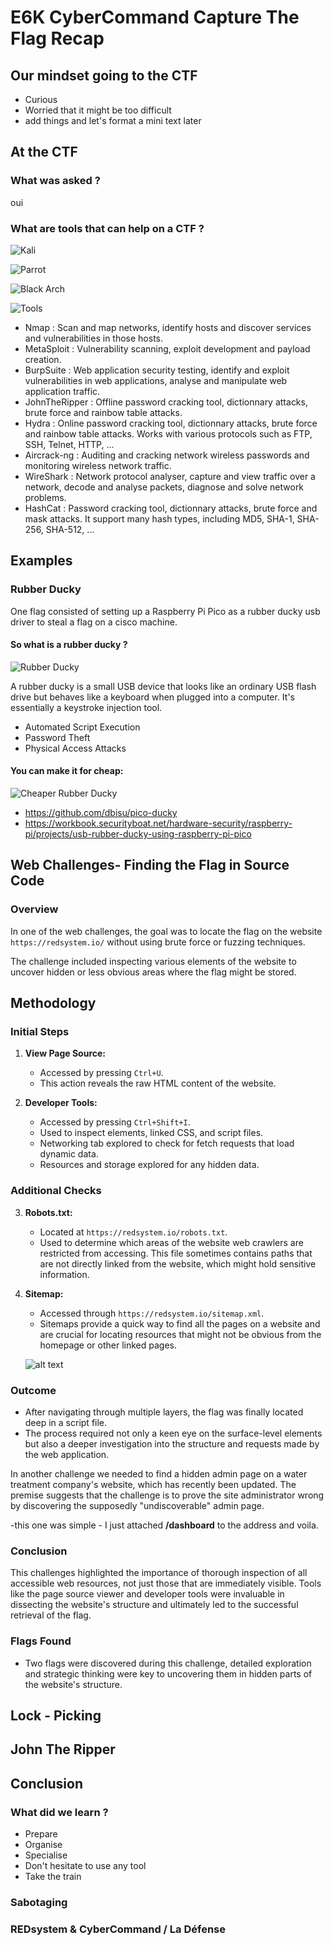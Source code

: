 # E6K CyberCommand Capture The Flag Recap

## Our mindset going to the CTF

- Curious
- Worried that it might be too difficult 
- add things and let's format a mini text later

## At the CTF

### What was asked ?
oui
### What are tools that can help on a CTF ?

![Kali](/Assets/kali.jpg)

![Parrot](/Assets/parrot.jpg)

![Black Arch](/Assets/blackarch.png)

![Tools](/Assets/tools.jpg)

- Nmap  : Scan and map networks, identify hosts and discover services and vulnerabilities in those hosts.
- MetaSploit : Vulnerability scanning, exploit development and payload creation.
- BurpSuite : Web application security testing, identify and exploit vulnerabilities in web applications, analyse and manipulate web application traffic.
- JohnTheRipper : Offline password cracking tool, dictionnary attacks, brute force and rainbow table attacks.
- Hydra : Online password cracking tool, dictionnary attacks, brute force and rainbow table attacks. Works with various protocols such as FTP, SSH, Telnet, HTTP, ... 
- Aircrack-ng : Auditing and cracking network wireless passwords and monitoring wireless network traffic.
- WireShark : Network protocol analyser, capture and view traffic over a network, decode and analyse packets, diagnose and solve network problems.
- HashCat : Password cracking tool, dictionnary attacks, brute force and mask attacks. It support many hash types, including MD5, SHA-1, SHA-256, SHA-512, ...

## Examples

### Rubber Ducky

One flag consisted of setting up a Raspberry Pi Pico as a rubber ducky usb driver to steal a flag on a cisco machine. 

#### So what is a rubber ducky ? 
![Rubber Ducky](/Assets/ducky.png)

A rubber ducky is  a small USB device that looks like an ordinary USB flash drive but behaves like a keyboard when plugged into a computer. It's essentially a keystroke injection tool.

- Automated Script Execution
- Password Theft 
- Physical Access Attacks

#### You can make it for cheap:

![Cheaper Rubber Ducky](/Assets/pico.png)

- https://github.com/dbisu/pico-ducky
- https://workbook.securityboat.net/hardware-security/raspberry-pi/projects/usb-rubber-ducky-using-raspberry-pi-pico

## Web Challenges-  Finding the Flag in Source Code

### Overview

In one of the web challenges, the goal was to locate the flag on the website `https://redsystem.io/` without using brute force or fuzzing techniques. 

The challenge included inspecting various elements of the website to uncover hidden or less obvious areas where the flag might be stored.

## Methodology

### Initial Steps

1. **View Page Source:**
   - Accessed by pressing `Ctrl+U`.
   - This action reveals the raw HTML content of the website.

2. **Developer Tools:**
   - Accessed by pressing `Ctrl+Shift+I`.
   - Used to inspect elements, linked CSS, and script files.
   - Networking tab explored to check for fetch requests that load dynamic data.
   - Resources and storage explored for any hidden data.

### Additional Checks

3. **Robots.txt:**
   - Located at `https://redsystem.io/robots.txt`.
   - Used to determine which areas of the website web crawlers are restricted from accessing. This file sometimes contains paths that are not directly linked from the website, which might hold sensitive information.

4. **Sitemap:**
   - Accessed through `https://redsystem.io/sitemap.xml`.
   - Sitemaps provide a quick way to find all the pages on a website and are crucial for locating resources that might not be obvious from the homepage or other linked pages.

    ![alt text](/Assets/sitemap.png) 

### Outcome

- After navigating through multiple layers, the flag was finally located deep in a script file.
- The process required not only a keen eye on the surface-level elements but also a deeper investigation into the structure and requests made by the web application.


In another challenge we needed to find a hidden admin page on a water treatment company's website, which has recently been updated. The premise suggests that the challenge is to prove the site administrator wrong by discovering the supposedly "undiscoverable" admin page. 

-this one was simple - I just attached **/dashboard** to the address and voila. 


### Conclusion

This challenges highlighted the importance of thorough inspection of all accessible web resources, not just those that are immediately visible. Tools like the page source viewer and developer tools were invaluable in dissecting the website's structure and ultimately led to the successful retrieval of the flag.

### Flags Found

- Two flags were discovered during this challenge, detailed exploration and strategic thinking were key to uncovering them in hidden parts of the website's structure.


## Lock - Picking

## John The Ripper

## Conclusion 

### What did we learn ? 

- Prepare
- Organise
- Specialise
- Don't hesitate to use any tool
- Take the train

### Sabotaging


### REDsystem & CyberCommand / La Défense